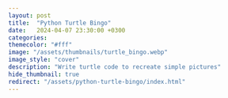 ```yaml
---
layout: post
title:  "Python Turtle Bingo"
date:   2024-04-07 23:30:00 +0300
categories:
themecolor: "#fff"
image: "/assets/thumbnails/turtle_bingo.webp"
image_style: "cover"
description: "Write turtle code to recreate simple pictures"
hide_thumbnail: true
redirect: "/assets/python-turtle-bingo/index.html"
---
```

